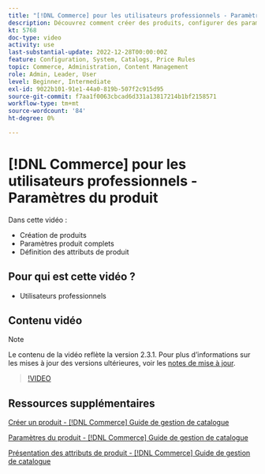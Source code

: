 ```yaml
---
title: "[!DNL Commerce] pour les utilisateurs professionnels - Paramètres des produits"
description: Découvrez comment créer des produits, configurer des paramètres et utiliser des attributs.
kt: 5768
doc-type: video
activity: use
last-substantial-update: 2022-12-28T00:00:00Z
feature: Configuration, System, Catalogs, Price Rules
topic: Commerce, Administration, Content Management
role: Admin, Leader, User
level: Beginner, Intermediate
exl-id: 9022b101-91e1-44a0-819b-507f2c915d95
source-git-commit: f7aa1f0063cbcad6d331a13817214b1bf2158571
workflow-type: tm+mt
source-wordcount: '84'
ht-degree: 0%

---
```


# [!DNL Commerce] pour les utilisateurs professionnels - Paramètres du produit

Dans cette vidéo :

- Création de produits
- Paramètres produit complets
- Définition des attributs de produit

## Pour qui est cette vidéo ?

- Utilisateurs professionnels

## Contenu vidéo

>[!NOTE]
>
>Le contenu de la vidéo reflète la version 2.3.1. Pour plus d’informations sur les mises à jour des versions ultérieures, voir les [notes de mise à jour](https://experienceleague.adobe.com/docs/commerce-operations/release/notes/overview.html).

>[!VIDEO](https://video.tv.adobe.com/v/35953?quality=12&learn=on)

## Ressources supplémentaires

[Créer un produit - [!DNL Commerce] Guide de gestion de catalogue](https://experienceleague.adobe.com/docs/commerce-admin/catalog/products/product-create.html)

[ Paramètres du produit - [!DNL Commerce] Guide de gestion de catalogue](https://experienceleague.adobe.com/docs/commerce-admin/catalog/products/product-create.html#product-settings)

[ Présentation des attributs de produit - [!DNL Commerce] Guide de gestion de catalogue](https://experienceleague.adobe.com/docs/commerce-admin/catalog/product-attributes/product-attributes.html)

